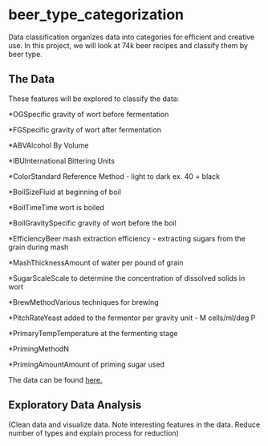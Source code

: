 # beer_type_categorization

Data classification organizes data into categories for efficient and creative use. In this project, we will look at 74k beer recipes and classify them by beer type. 

## The Data
These features will be explored to classify the data:

*OGSpecific gravity of wort before fermentation

*FGSpecific gravity of wort after fermentation

*ABVAlcohol By Volume

*IBUInternational Bittering Units

*ColorStandard Reference Method - light to dark ex. 40 = black

*BoilSizeFluid at beginning of boil

*BoilTimeTime wort is boiled

*BoilGravitySpecific gravity of wort before the boil

*EfficiencyBeer mash extraction efficiency - extracting sugars from the grain during mash

*MashThicknessAmount of water per pound of grain

*SugarScaleScale to determine the concentration of dissolved solids in wort

*BrewMethodVarious techniques for brewing

*PitchRateYeast added to the fermentor per gravity unit - M cells/ml/deg P

*PrimaryTempTemperature at the fermenting stage

*PrimingMethodN

*PrimingAmountAmount of priming sugar used

The data can be found [here.](https://www.kaggle.com/jtrofe/beer-recipes/downloads/beer-recipes.zip/3)

## Exploratory Data Analysis 
(Clean data and visualize data. Note interesting features in the data. Reduce number of types and explain process for reduction)


